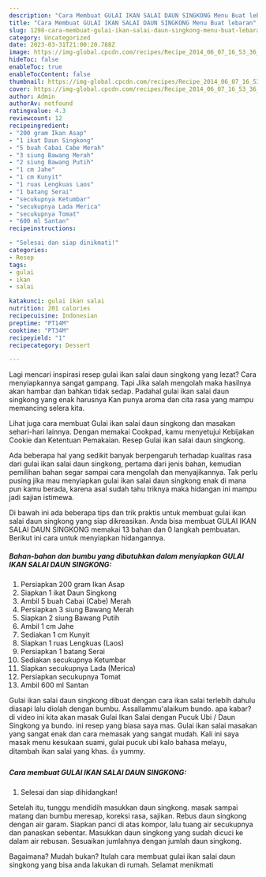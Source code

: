 ```yaml
---
description: "Cara Membuat GULAI IKAN SALAI DAUN SINGKONG Menu Buat lebaran"
title: "Cara Membuat GULAI IKAN SALAI DAUN SINGKONG Menu Buat lebaran"
slug: 1298-cara-membuat-gulai-ikan-salai-daun-singkong-menu-buat-lebaran
category: Uncategorized
date: 2023-03-31T21:00:20.788Z
image: https://img-global.cpcdn.com/recipes/Recipe_2014_06_07_16_53_36_345_6276ab_original_20140326_035541/680x482cq70/gulai-ikan-salai-daun-singkong-foto-resep-utama.jpg
hideToc: false
enableToc: true
enableTocContent: false
thumbnail: https://img-global.cpcdn.com/recipes/Recipe_2014_06_07_16_53_36_345_6276ab_original_20140326_035541/680x482cq70/gulai-ikan-salai-daun-singkong-foto-resep-utama.jpg
cover: https://img-global.cpcdn.com/recipes/Recipe_2014_06_07_16_53_36_345_6276ab_original_20140326_035541/680x482cq70/gulai-ikan-salai-daun-singkong-foto-resep-utama.jpg
author: Admin
authorAv: notfound
ratingvalue: 4.3
reviewcount: 12
recipeingredient:
- "200 gram Ikan Asap"
- "1 ikat Daun Singkong"
- "5 buah Cabai Cabe Merah"
- "3 siung Bawang Merah"
- "2 siung Bawang Putih"
- "1 cm Jahe"
- "1 cm Kunyit"
- "1 ruas Lengkuas Laos"
- "1 batang Serai"
- "secukupnya Ketumbar"
- "secukupnya Lada Merica"
- "secukupnya Tomat"
- "600 ml Santan"
recipeinstructions:

- "Selesai dan siap dinikmati!"
categories:
- Resep
tags:
- gulai
- ikan
- salai

katakunci: gulai ikan salai 
nutrition: 201 calories
recipecuisine: Indonesian
preptime: "PT14M"
cooktime: "PT34M"
recipeyield: "1"
recipecategory: Dessert

---
```



Lagi mencari inspirasi resep gulai ikan salai daun singkong yang lezat? Cara menyiapkannya sangat gampang. Tapi Jika salah mengolah maka hasilnya akan hambar dan bahkan tidak sedap. Padahal gulai ikan salai daun singkong yang enak harusnya Kan punya aroma dan cita rasa yang mampu memancing selera kita.


Lihat juga cara membuat Gulai ikan salai daun singkong dan masakan sehari-hari lainnya. Dengan memakai Cookpad, kamu menyetujui Kebijakan Cookie dan Ketentuan Pemakaian. Resep Gulai ikan salai daun singkong.

Ada beberapa hal yang sedikit banyak berpengaruh terhadap kualitas rasa dari gulai ikan salai daun singkong, pertama dari jenis bahan, kemudian pemilihan bahan segar sampai cara mengolah dan menyajikannya. Tak perlu pusing jika mau menyiapkan gulai ikan salai daun singkong enak di mana pun kamu berada, karena asal sudah tahu triknya maka hidangan ini mampu jadi sajian istimewa.


Di bawah ini ada beberapa tips dan trik praktis untuk membuat gulai ikan salai daun singkong yang siap dikreasikan. Anda bisa membuat GULAI IKAN SALAI DAUN SINGKONG memakai 13 bahan dan 0 langkah pembuatan. Berikut ini cara untuk menyiapkan hidangannya.

<!--inarticleads1-->

##### Bahan-bahan dan bumbu yang dibutuhkan dalam menyiapkan GULAI IKAN SALAI DAUN SINGKONG:

1. Persiapkan 200 gram Ikan Asap
1. Siapkan 1 ikat Daun Singkong
1. Ambil 5 buah Cabai (Cabe) Merah
1. Persiapkan 3 siung Bawang Merah
1. Siapkan 2 siung Bawang Putih
1. Ambil 1 cm Jahe
1. Sediakan 1 cm Kunyit
1. Siapkan 1 ruas Lengkuas (Laos)
1. Persiapkan 1 batang Serai
1. Sediakan secukupnya Ketumbar
1. Siapkan secukupnya Lada (Merica)
1. Persiapkan secukupnya Tomat
1. Ambil 600 ml Santan


Gulai ikan salai daun singkong dibuat dengan cara ikan salai terlebih dahulu diasapi lalu diolah dengan bumbu. Assallammu&#39;alaikum bundo. apa kabar? di video ini kita akan masak Gulai Ikan Salai dengan Pucuk Ubi / Daun Singkong ya bundo. ini resep yang biasa saya mas. Gulai ikan salai masakan yang sangat enak dan cara memasak yang sangat mudah. Kali ini saya masak menu kesukaan suami, gulai pucuk ubi kalo bahasa melayu, ditambah ikan salai yang khas. 👍 yummy. 

<!--inarticleads2-->

##### Cara membuat GULAI IKAN SALAI DAUN SINGKONG:


1. Selesai dan siap dihidangkan!

Setelah itu, tunggu mendidih masukkan daun singkong. masak sampai matang dan bumbu meresap, koreksi rasa, sajikan. Rebus daun singkong dengan air garam. Siapkan panci di atas kompor, lalu tuang air secukupnya dan panaskan sebentar. Masukkan daun singkong yang sudah dicuci ke dalam air rebusan. Sesuaikan jumlahnya dengan jumlah daun singkong. 

Bagaimana? Mudah bukan? Itulah cara membuat gulai ikan salai daun singkong yang bisa anda lakukan di rumah. Selamat menikmati
